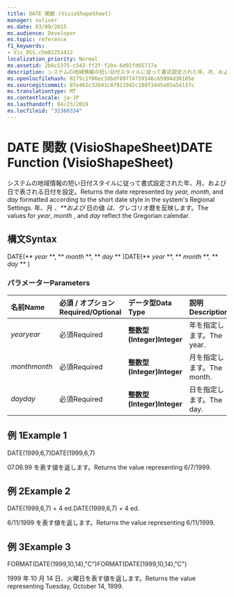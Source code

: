 ```yaml
---
title: DATE 関数 (VisioShapeSheet)
manager: soliver
ms.date: 03/09/2015
ms.audience: Developer
ms.topic: reference
f1_keywords:
- Vis_DSS.chm82251412
localization_priority: Normal
ms.assetid: 2b6c5375-c543-ff2f-f20a-6d92fd65717a
description: システムの地域情報の短い日付スタイルに従って書式設定された年、月、および日で表される日付を設定。 年、月、および日の値は、グレゴリオ暦を反映します。
ms.openlocfilehash: 0175c1f06ec3dbdf89774759546c65994d38105e
ms.sourcegitcommit: 8fe462c32b91c87911942c188f3445e85a54137c
ms.translationtype: MT
ms.contentlocale: ja-JP
ms.lasthandoff: 04/23/2019
ms.locfileid: "32360334"
---
```

# <a name="date-function-visioshapesheet"></a><span data-ttu-id="7f600-104">DATE 関数 (VisioShapeSheet)</span><span class="sxs-lookup"><span data-stu-id="7f600-104">DATE Function (VisioShapeSheet)</span></span>

<span data-ttu-id="7f600-105">システムの地域情報の短い日付スタイルに従って書式設定された年、月、および日で表される日付を設定。</span><span class="sxs-lookup"><span data-stu-id="7f600-105">Returns the date represented by  *year, month,*  and  *day*  formatted according to the short date style in the system's Regional Settings.</span></span> <span data-ttu-id="7f600-106">年、月 *、\*\*および* 日の値 *は*、グレゴリオ暦を反映します。</span><span class="sxs-lookup"><span data-stu-id="7f600-106">The values for  *year*, *month*  , and  *day*  reflect the Gregorian calendar.</span></span> 
  
## <a name="syntax"></a><span data-ttu-id="7f600-107">構文</span><span class="sxs-lookup"><span data-stu-id="7f600-107">Syntax</span></span>

<span data-ttu-id="7f600-108">DATE(\*\* *year* \*\*, \*\* *month* \*\*, \*\* *day* \*\* )</span><span class="sxs-lookup"><span data-stu-id="7f600-108">DATE(\*\* *year* \*\*, \*\* *month* \*\*, \*\* *day* \*\* )</span></span> 
  
### <a name="parameters"></a><span data-ttu-id="7f600-109">パラメーター</span><span class="sxs-lookup"><span data-stu-id="7f600-109">Parameters</span></span>

|<span data-ttu-id="7f600-110">**名前**</span><span class="sxs-lookup"><span data-stu-id="7f600-110">**Name**</span></span>|<span data-ttu-id="7f600-111">**必須 / オプション**</span><span class="sxs-lookup"><span data-stu-id="7f600-111">**Required/Optional**</span></span>|<span data-ttu-id="7f600-112">**データ型**</span><span class="sxs-lookup"><span data-stu-id="7f600-112">**Data Type**</span></span>|<span data-ttu-id="7f600-113">**説明**</span><span class="sxs-lookup"><span data-stu-id="7f600-113">**Description**</span></span>|
|:-----|:-----|:-----|:-----|
| <span data-ttu-id="7f600-114">_year_</span><span class="sxs-lookup"><span data-stu-id="7f600-114">_year_</span></span> <br/> |<span data-ttu-id="7f600-115">必須</span><span class="sxs-lookup"><span data-stu-id="7f600-115">Required</span></span>  <br/> |<span data-ttu-id="7f600-116">**整数型 (Integer)**</span><span class="sxs-lookup"><span data-stu-id="7f600-116">**Integer**</span></span> <br/> |<span data-ttu-id="7f600-117">年を指定します。</span><span class="sxs-lookup"><span data-stu-id="7f600-117">The year.</span></span>  <br/> |
| <span data-ttu-id="7f600-118">_month_</span><span class="sxs-lookup"><span data-stu-id="7f600-118">_month_</span></span> <br/> |<span data-ttu-id="7f600-119">必須</span><span class="sxs-lookup"><span data-stu-id="7f600-119">Required</span></span>  <br/> |<span data-ttu-id="7f600-120">**整数型 (Integer)**</span><span class="sxs-lookup"><span data-stu-id="7f600-120">**Integer**</span></span> <br/> |<span data-ttu-id="7f600-121">月を指定します。</span><span class="sxs-lookup"><span data-stu-id="7f600-121">The month.</span></span>  <br/> |
| <span data-ttu-id="7f600-122">_day_</span><span class="sxs-lookup"><span data-stu-id="7f600-122">_day_</span></span> <br/> |<span data-ttu-id="7f600-123">必須</span><span class="sxs-lookup"><span data-stu-id="7f600-123">Required</span></span>  <br/> |<span data-ttu-id="7f600-124">**整数型 (Integer)**</span><span class="sxs-lookup"><span data-stu-id="7f600-124">**Integer**</span></span> <br/> |<span data-ttu-id="7f600-125">日を指定します。</span><span class="sxs-lookup"><span data-stu-id="7f600-125">The day.</span></span>  <br/> |
   
## <a name="example-1"></a><span data-ttu-id="7f600-126">例 1</span><span class="sxs-lookup"><span data-stu-id="7f600-126">Example 1</span></span>

<span data-ttu-id="7f600-127">DATE(1999,6,7)</span><span class="sxs-lookup"><span data-stu-id="7f600-127">DATE(1999,6,7)</span></span>
  
<span data-ttu-id="7f600-128">07.06.99 を表す値を返します。</span><span class="sxs-lookup"><span data-stu-id="7f600-128">Returns the value representing 6/7/1999.</span></span>
  
## <a name="example-2"></a><span data-ttu-id="7f600-129">例 2</span><span class="sxs-lookup"><span data-stu-id="7f600-129">Example 2</span></span>

<span data-ttu-id="7f600-130">DATE(1999,6,7) + 4 ed.</span><span class="sxs-lookup"><span data-stu-id="7f600-130">DATE(1999,6,7) + 4 ed.</span></span>
  
<span data-ttu-id="7f600-131">6/11/1999 を表す値を返します。</span><span class="sxs-lookup"><span data-stu-id="7f600-131">Returns the value representing 6/11/1999.</span></span>
  
## <a name="example-3"></a><span data-ttu-id="7f600-132">例 3</span><span class="sxs-lookup"><span data-stu-id="7f600-132">Example 3</span></span>

<span data-ttu-id="7f600-133">FORMAT(DATE(1999,10,14),"C")</span><span class="sxs-lookup"><span data-stu-id="7f600-133">FORMAT(DATE(1999,10,14),"C")</span></span>
  
<span data-ttu-id="7f600-134">1999 年 10 月 14 日、火曜日を表す値を返します。</span><span class="sxs-lookup"><span data-stu-id="7f600-134">Returns the value representing Tuesday, October 14, 1999.</span></span>
  

